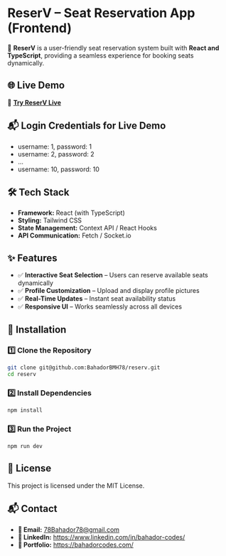 # **ReserV – Seat Reservation App (Frontend)**  

🚀 **ReserV** is a user-friendly seat reservation system built with **React and TypeScript**, providing a seamless experience for booking seats dynamically.  

## **🌐 Live Demo**  
🔗 **[Try ReserV Live](https://reserv.bahadorcodes.com)**  

## **📬 Login Credentials for Live Demo** 
- username: 1, password: 1
- username: 2, password: 2
- ...
- username: 10, password: 10

## **🛠 Tech Stack**  
- **Framework:** React (with TypeScript)  
- **Styling:** Tailwind CSS  
- **State Management:** Context API / React Hooks  
- **API Communication:** Fetch / Socket.io  

## **✨ Features**  
- ✅ **Interactive Seat Selection** – Users can reserve available seats dynamically  
- ✅ **Profile Customization** – Upload and display profile pictures  
- ✅ **Real-Time Updates** – Instant seat availability status  
- ✅ **Responsive UI** – Works seamlessly across all devices  

## **🚀 Installation**  

### **1️⃣ Clone the Repository**  
```bash
git clone git@github.com:BahadorBMH78/reserv.git
cd reserv
```
### **2️⃣ Install Dependencies**  
```bash
npm install
```
### **3️⃣ Run the Project**  
```bash
npm run dev
```

## **📜 License** 
This project is licensed under the MIT License.

## **📬 Contact** 
- **📧 Email:** 78Bahador78@gmail.com
- **💼 LinkedIn:** https://www.linkedin.com/in/bahador-codes/
- **💼 Portfolio:** https://bahadorcodes.com/
